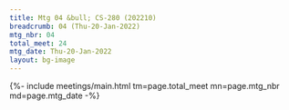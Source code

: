 ```yaml
---
title: Mtg 04 &bull; CS-280 (202210)
breadcrumb: 04 (Thu-20-Jan-2022)
mtg_nbr: 04
total_meet: 24
mtg_date: Thu-20-Jan-2022
layout: bg-image
---
```


{%- include meetings/main.html
    tm=page.total_meet
    mn=page.mtg_nbr
    md=page.mtg_date
-%}
